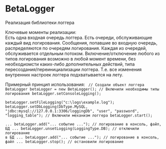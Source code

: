 # BetaLogger
Реализация библиотеки логгера

Ключевые моменты реализации:<br/>
Есть одна входная очередь логгера. Есть очереди, обслуживающие каждый вид логирования.
Сообщения, попавшие во входную очередь, распределяются по очередям логирования. Каждая из очередей, обслуживается отдельным потоком.
Включение/отключение любого из типов логирования возможно в любой момент времени, без необходиомсти каких-либо дополнительных действий, типа пересоздания/переинициализации логгера. Т.е. все изменения внутренних настроек логгера подхватывается на лету.

Примерный принцип использования: 
<code>
//  Создали объект логгера
BetaLogger betaLogger = new BetaLogger();
//  Включили необходимы типы логирования
betaLogger.setConsoleLogging();				
betaLogger.setFileLogging("c:\\logs\\example.log");
betaLogger.setDbLogging(DbType.MySQL, "jdbc:mysql://127.0.0.1:3306/loggingDb", "user", "password", "logging_table");
//  Включили механизм логгера
betaLogger.start();             
...
betaLogger.add("... событие ...");	   // логирование в консоль, файл, БД
...
betaLogger.unsetLogging(LoggingType.DB);   // отключили логирование в БД
...
betaLogger.add("... событие ...");         // логирование в консоль, файл
...
betaLogger.stop();                         // остановили логирование
</code>
